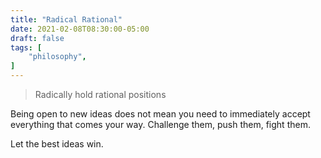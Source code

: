 ```yaml
---
title: "Radical Rational"
date: 2021-02-08T08:30:00-05:00
draft: false
tags: [
	"philosophy",
]
---
```

> Radically hold rational positions

Being open to new ideas does not mean you need to immediately accept everything that comes your way. Challenge them, push them, fight them.

Let the best ideas win.